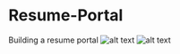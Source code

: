 # Resume-Portal
Building a resume portal
![alt text](http://url/to/resumePortal1.png)
![alt text](https://github.com/[vinodseervi]/[Resume-Portal]/blob/[master]/resumePortal1.png?raw=true)
